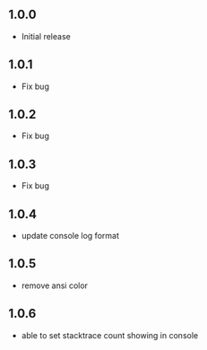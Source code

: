 ## 1.0.0

* Initial release

## 1.0.1

* Fix bug

## 1.0.2

* Fix bug

## 1.0.3

* Fix bug

## 1.0.4

* update console log format

## 1.0.5

* remove ansi color

## 1.0.6

* able to set stacktrace count showing in console